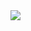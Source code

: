 <a href="https://github.com/anuraghazra/github-readme-stats">
  <img align="left" src="https://github-readme-stats.vercel.app/api?username=YU-SUKETAKAHASHI&count_private=true&show_icons=ture&theme=tokyonight" />
</a>
<!---
YU-SUKETAKAHASHI/YU-SUKETAKAHASHI is a ✨ special ✨ repository because its `README.md` (this file) appears on your GitHub profile.
You can click the Preview link to take a look at your changes.
--->

